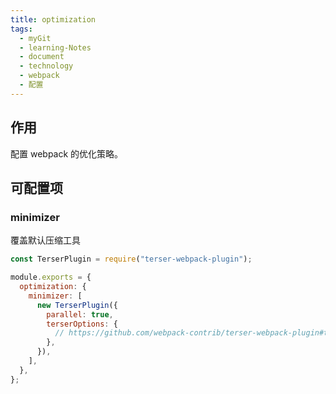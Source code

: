 ```yaml
---
title: optimization
tags:
  - myGit
  - learning-Notes
  - document
  - technology
  - webpack
  - 配置
---
```


## 作用

配置 webpack 的优化策略。

## 可配置项

### minimizer

覆盖默认压缩工具

```js
const TerserPlugin = require("terser-webpack-plugin");

module.exports = {
  optimization: {
    minimizer: [
      new TerserPlugin({
        parallel: true,
        terserOptions: {
          // https://github.com/webpack-contrib/terser-webpack-plugin#terseroptions
        },
      }),
    ],
  },
};
```
